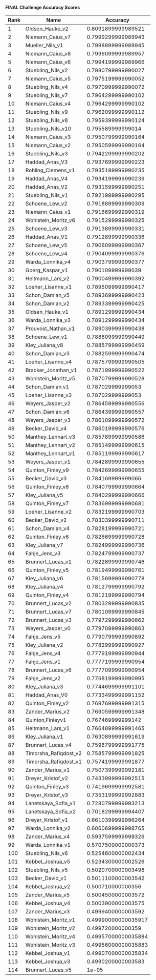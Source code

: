 **FINAL Challenge Accuracy Scores**



|Rank|Name|Accuracy|
|----|-----|---|
|1|Oldsen_Hauke_v2|0.8091899999989521|
|2|Niemann_Caius_v7|0.7999299999989943|
|3|Mueller_Nils_v1|0.7998899999989945|
|4|Niemann_Caius_v8|0.7996099999989957|
|5|Niemann_Caius_v6|0.7994199999989966|
|6|Stuebling_Nils_v2|0.7980799999990027|
|7|Niemann_Caius_v5|0.7975199999990052|
|8|Stuebling_Nils_v4|0.7970999999990072|
|9|Stuebling_Nils_v7|0.7964299999990102|
|10|Niemann_Caius_v4|0.7964299999990102|
|11|Stuebling_Nils_v9|0.7962099999990112|
|12|Stuebling_Nils_v8|0.7959399999990124|
|13|Stuebling_Nils_v10|0.795589999999014|
|14|Niemann_Caius_v3|0.7950799999990164|
|15|Niemann_Caius_v2|0.7950599999990164|
|16|Stuebling_Nils_v3|0.7942299999990202|
|17|Haddad_Anas_V3|0.7937699999990223|
|18|Rohling_Clemens_v1|0.7935199999990235|
|19|Haddad_Anas_V4|0.7934199999990239|
|20|Haddad_Anas_V2|0.7931599999990251|
|21|Stuebling_Nils_v1|0.7921999999990295|
|22|Schoene_Lew_v2|0.7918899999990309|
|23|Niemann_Caius_v1|0.7916699999990319|
|24|Wohlstein_Moritz_v6|0.7915299999990325|
|25|Schoene_Lew_v3|0.7913899999990331|
|26|Haddad_Anas_V1|0.7912899999990336|
|27|Schoene_Lew_v5|0.7906099999990367|
|28|Schoene_Lew_v4|0.7904099999990376|
|29|Warda_Lonnika_v4|0.7903799999990377|
|30|Goerg_Kaspar_v1|0.790109999999039|
|31|Heitmann_Lars_v2|0.7900499999990392|
|32|Loeher_Lisanne_v1|0.7895099999990417|
|33|Schon_Damian_v5|0.7893699999990423|
|34|Schon_Damian_v2|0.7893399999990425|
|35|Oldsen_Hauke_v1|0.7891299999990434|
|36|Warda_Lonnika_v3|0.7891299999990434|
|37|Prouvost_Nathan_v1|0.7890399999990438|
|38|Schoene_Lew_v1|0.7888099999990449|
|39|Kley_Juliana_v8|0.7885799999990459|
|40|Schon_Damian_v3|0.7882599999990474|
|41|Loeher_Lisanne_v4|0.7875799999990505|
|42|Bracker_Jonathan_v1|0.7871999999990522|
|43|Wohlstein_Moritz_v5|0.7870799999990528|
|44|Schon_Damian.v1|0.787029999999053|
|45|Loeher_Lisanne_v3|0.787029999999053|
|46|Weyers_Jasper_v2|0.7864599999990556|
|47|Schon_Damian_v6|0.7864399999990557|
|48|Weyers_Jasper_v3|0.7861099999990572|
|49|Becker_David_v4|0.7860199999990576|
|50|Manthey_Lennart_v3|0.7857899999990586|
|51|Manthey_Lennart_v2|0.7851499999990615|
|52|Manthey_Lennart_v1|0.7851199999990617|
|53|Weyers_Jasper_v1|0.7842899999990655|
|54|Quinton_Finley_v9|0.7842699999990655|
|55|Becker_David_v3|0.784169999999066|
|56|Quinton_Finley_v8|0.7840799999990664|
|57|Kley_Juliana_v5|0.7840299999990666|
|58|Quinton_Finley_v7|0.7836999999990681|
|59|Loeher_Lisanne_v2|0.7832199999990703|
|60|Becker_David_v2|0.7830399999990711|
|61|Schon_Damian_v4|0.7828199999990721|
|62|Quinton_Finley_v6|0.7826699999990728|
|63|Kley_Juliana_v7|0.7824999999990736|
|64|Fahje_Jens_v3|0.7824799999990737|
|65|Brunnert_Lucas_v1|0.7822899999990746|
|66|Quinton_Finley_v5|0.7819499999990761|
|67|Kley_Juliana_v6|0.7815699999990778|
|68|Kley_Juliana_v4|0.7812799999990792|
|69|Quinton_Finley_v4|0.7812199999990794|
|70|Brunnert_Lucas_v2|0.7803299999990835|
|71|Brunnert_Lucas_v7|0.7801099999990845|
|72|Brunnert_Lucas_v3|0.7797299999990862|
|73|Weyers_Jasper_v0|0.7797099999990863|
|74|Fahje_Jens_v5|0.7790799999990892|
|75|Kley_Juliana_v2|0.7782999999990927|
|76|Fahje_Jens_v4|0.7779199999990944|
|77|Fahje_Jens_v1|0.7777199999990954|
|78|Brunnert_Lucas_v6|0.7777099999990954|
|79|Fahje_Jens_v2|0.7768199999990995|
|80|Kley_Juliana_v3|0.7744699999991101|
|81|Haddad_Anas_V0|0.7733499999991152|
|82|Quinton_Finley_v2|0.7697699999991315|
|83|Zander_Marius_v2|0.7690599999991348|
|84|Quinton,Finleyv1|0.767469999999142|
|85|Heitmann_Lars_v1|0.7664899999991465|
|86|Kley_Juliana_v1|0.7630899999991619|
|87|Brunnert_Lucas_v4|0.7596799999991775|
|88|Timorsha_Rafiqdost_v2|0.7585799999991825|
|89|Timorsha_Rafiqdost_v1|0.7574199999991877|
|90|Zander_Marius_v1|0.7507399999992181|
|91|Dreyer_Kristof_v2|0.7433999999992515|
|92|Quinton_Finley_v3|0.7419699999992581|
|93|Dreyer_Kristof_v3|0.7353199999992883|
|94|Lanetskaya_Sofia_v1|0.7280799999993213|
|95|Lanetskaya_Sofia_v2|0.7018299999994407|
|96|Dreyer_Kristof_v1|0.6610399999996264|
|97|Warda_Lonnika_v2|0.6060699999998765|
|98|Zander_Marius_v4|0.5937599999999326|
|99|Warda_Lonnika_v1|0.5707500000000373|
|100|Stuebling_Nils_v6|0.5254600000002434|
|101|Kebbel_Joshua_v5|0.5234300000002526|
|102|Stuebling_Nils_v5|0.5020700000003498|
|103|Becker_David_v1|0.5011100000003542|
|104|Kebbel_Joshua_v2|0.500710000000356|
|105|Zander_Marius_v5|0.5004500000003572|
|106|Kebbel_Joshua_v4|0.5003900000003575|
|107|Zander_Marius_v3|0.4999400000003592|
|108|Wohlstein_Moritz_v1|0.49990000000035917|
|109|Wohlstein_Moritz_v2|0.499720000000359|
|110|Wohlstein_Moritz_v4|0.49957000000035884|
|111|Wohlstein_Moritz_v3|0.49956000000035883|
|112|Kebbel_Joshua_v1|0.49907000000035834|
|113|Kebbel_Joshua_v3|0.4990200000003583|
|114|Brunnert_Lucas_v5|1e-05|

